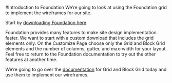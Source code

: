 #Introduction to Foundation
We’re going to look at using the Foundation grid to implement the wireframes for our site.

Start by [downloading Foundation here](http://foundation.zurb.com/sites/download.html/).

Foundation provides many features to make site design implementation faster.  We want to start with a custom download that includes the grid elements only.  On the Customize Page choose only the Grid and Block Grid elements and the number of columns, gutter, and max-width for your layout.  Feel free to return to the Foundation documentation to try out the other features at another time.

We’re going to go over the [documentation](http://foundation.zurb.com/sites/docs/v/5.5.3/components/grid.html) for Grid and Block Grid today and use them to implement our wireframes.